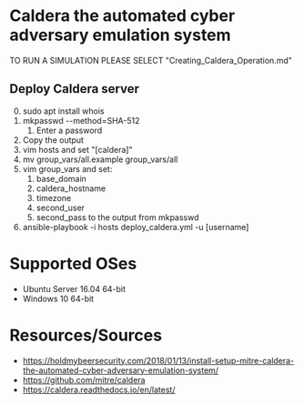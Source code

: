 # Caldera the automated cyber adversary emulation system
TO RUN A SIMULATION PLEASE SELECT "Creating_Caldera_Operation.md"

## Deploy Caldera server
0. sudo apt install whois
0. mkpasswd --method=SHA-512
    1. Enter a password
0. Copy the output
0. vim hosts and set "[caldera]"
0. mv group_vars/all.example group_vars/all
0. vim group_vars and set:
    1. base_domain
    1. caldera_hostname
    1. timezone
    1. second_user
    1. second_pass to the output from mkpasswd
0. ansible-playbook -i hosts deploy_caldera.yml -u [username]

# Supported OSes
* Ubuntu Server 16.04 64-bit
* Windows 10 64-bit

# Resources/Sources
* https://holdmybeersecurity.com/2018/01/13/install-setup-mitre-caldera-the-automated-cyber-adversary-emulation-system/
* https://github.com/mitre/caldera
* https://caldera.readthedocs.io/en/latest/